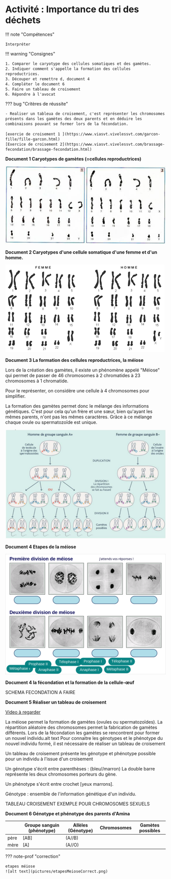 # Activité : Importance du tri des déchets

!!! note "Compétences"

    Interpréter 

!!! warning "Consignes"

    1. Comparer le caryotype des cellules somatiques et des gamètes. 
    2. Indiquer comment s'appelle la formation des cellules reproductrices.
    3. Découper et remettre d, document 4
    4. Compléter le document 6
    5. Faire un tableau de croisement
    6. Répondre à l'avocat
    
??? bug "Critères de réussite"
    
    - Realiser un tableua de croisement, c'est représenter les chromosomes présents dans les gamètes des deux parents et en déduire les combinaisons pouvant se former lors de la fécondation.

    [exercie de croisement 1 ](https://www.viasvt.vivelessvt.com/garcon-fille/fille-garcon.html)
    [Exercice de croisement 2](https://www.viasvt.vivelessvt.com/brassage-fecondation/brassage-fecondation.html)



**Document 1 Caryotypes de gamètes (=cellules reproductrices)**

![](pictures/caryotypesGametes.png)

**Document 2 Caryotypes d'une cellule somatique d'une femme et d'un homme.**

![](pictures/caryotypesCellulesHumaines.png)

**Document 3 La formation des cellules reproductrices, la méiose**

Lors de la création des gamètes, il existe un phénomène appelé "Méiose" qui permet de passer de 46 chromosomes à 2 chromatides à 23 chromosomes à 1 chromatide.

Pour le représenter, on considère une cellule à 4 chromosomes pour simplifier.

La formation des gamètes permet donc le mélange des informations génétiques. C'est pour cela qu'un frère et une sœur, bien qu'ayant les mêmes parents, n'ont pas les mêmes caractères. Grâce à ce mélange chaque ovule ou spermatozoïde est unique. 

![](pictures/schrepartAlleles.png)

**Document 4 Etapes de la méiose**

![alt text](pictures/etapesMeiose.png)



**Document 4 la fécondation et la formation de la cellule-œuf**

SCHEMA FECONDATION A FAIRE

**Document 5 Réaliser un tableau de croisement**

[Video à regarder](https://www.youtube.com/watch?app=desktop&v=J1hJQd-MD1k&t=1s)

La méiose permet la formation de gamètes (ovules ou spermatozoïdes). La répartition aléatoire des chromosomes permet la fabrication de gamètes différents. Lors de la fécondation les gamètes se rencontrent pour former un nouvel individu.alt text
Pour connaitre les génotypes et le phénotype du nouvel individu formé, il est nécessaire de réaliser un tableau de croisement

Un tableau de croisement présente les génotype et phénotype possible pour un individu à l'issue d'un croisement

Un génotype s'écrit entre parenthèses : (bleu//marron) La double barre représente les deux chromosomes porteurs du gène.

Un phénotype s'écrit entre crochet [yeux marrons].

Génotype : ensemble de l'information génétique d'un individu.

TABLEAU CROISEMENT EXEMPLE POUR CHROMOSOMES SEXUELS

**Document 6 Génotype et phénotype des parents d'Amina**

| | Groupe sanguin (phénotype) | Allèles (Génotype) | Chromosomes | Gamètes possibles | 
|-|--|--|---|--|
|père| [AB] | (A//B) | |    |
|mère| [A] | (A//O) | |    |



??? note-prof "correction"

    etapes méiose
    ![alt text](pictures/etapesMeioseCorrect.png)